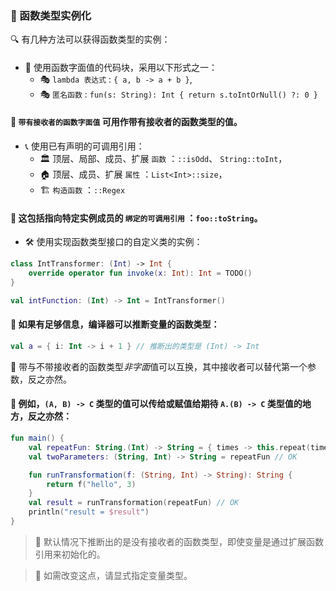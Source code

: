 
### 🌟 函数类型实例化

🔍 有几种方法可以获得函数类型的实例：
####
* 🧩 使用函数字面值的代码块，采用以下形式之一：
  * 🎭 `lambda 表达式` : `{ a, b -> a + b }`,
  * 🎭 `匿名函数` : `fun(s: String): Int { return s.toIntOrNull() ?: 0 }`

#### 🔮 `带有接收者的函数字面值` 可用作带有接收者的函数类型的值。

* 📞 使用已有声明的可调用引用：
  * 🏛️ 顶层、局部、成员、扩展 `函数` ：`::isOdd`、 `String::toInt`，
  * 🏠 顶层、成员、扩展 `属性` ：`List<Int>::size`，
  * 🏗️ `构造函数` ：`::Regex`

#### 🔗 这包括指向特定实例成员的 `绑定的可调用引用` ：`foo::toString`。

* 🛠️ 使用实现函数类型接口的自定义类的实例：

```kotlin
class IntTransformer: (Int) -> Int {
    override operator fun invoke(x: Int): Int = TODO()
}

val intFunction: (Int) -> Int = IntTransformer()
```

#### 🧠 如果有足够信息，编译器可以推断变量的函数类型：

```kotlin
val a = { i: Int -> i + 1 } // 推断出的类型是 (Int) -> Int
```

🔄 带与不带接收者的函数类型*非字面*值可以互换，其中接收者可以替代第一个参数，反之亦然。

#### 🔀 例如，`(A, B) -> C` 类型的值可以传给或赋值给期待 `A.(B) -> C` 类型值的地方，反之亦然：

```kotlin
fun main() {
    val repeatFun: String.(Int) -> String = { times -> this.repeat(times) }
    val twoParameters: (String, Int) -> String = repeatFun // OK

    fun runTransformation(f: (String, Int) -> String): String {
        return f("hello", 3)
    }
    val result = runTransformation(repeatFun) // OK
    println("result = $result")
}
```

> 🚀 默认情况下推断出的是没有接收者的函数类型，即使变量是通过扩展函数引用来初始化的。

> 🔧 如需改变这点，请显式指定变量类型。